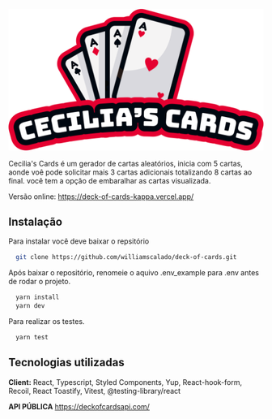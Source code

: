 ![Logo](https://raw.githubusercontent.com/williamscalado/deck-of-cards/master/public/image/logo.png)

Cecilia's Cards é um gerador de cartas aleatórios, inicia com 5 cartas, aonde voê pode solicitar mais 3 cartas adicionais totalizando 8 cartas ao final. você tem a opção de embaralhar as cartas visualizada.

Versão online: https://deck-of-cards-kappa.vercel.app/

## Instalação

Para instalar você deve baixar o repsitório

```bash
  git clone https://github.com/williamscalado/deck-of-cards.git
```

Após baixar o repositório, renomeie o aquivo .env_example para .env antes de rodar o projeto.

```bash
  yarn install
  yarn dev
```

Para realizar os testes.

```bash
  yarn test
```

## Tecnologias utilizadas

**Client:** React, Typescript, Styled Components, Yup, React-hook-form, Recoil, React Toastify, Vitest, @testing-library/react

**API PÚBLICA** https://deckofcardsapi.com/
